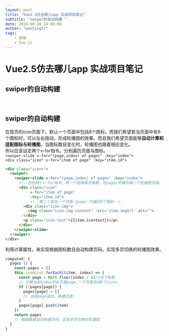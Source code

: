 ```yaml
---
layout: post
title: "Vue2.5仿去哪儿app 实战项目笔记"
subtitle: "swiper的自动构建 "
date: 2018-08-28 14:00:00
author: "wantingtr"
tags:
    - 前端
    - Vue.js
---
```

# Vue2.5仿去哪儿app 实战项目笔记
## swiper的自动构建

&nbsp;

## swiper的自动构建
在首页的icon页面下，默认一个页面中包括8个图标。而我们希望若当页面中有9个图标时，可以左右拖动，形成轮播图的效果。而且我们希望页面能够**自动计算和适配图标与轮播图**，当图标数目变化时，轮播图也跟着相应变化。    
所以应该设定两个v-for指令。分别遍历页面与图标。  
`<swiper-slide v-for="(page,index) of pages" :key="index">`  
`<div class="icon" v-for="item of page" :key="item.id">`

```html
<div class="icons">
  <swiper>
    <swiper-slide v-for="(page,index) of pages" :key="index">
      <!--包括两个v-for指令，第一个是根据页面数，在pages中遍历每一个轮播图页面。-->
      <div class="icon"
           v-for="item of page"
           :key="item.id">
           <!--第二个是在一个页面（page）内遍历8个图标-->
        <div class="icon-img">
          <img class="icon-img-content" :src='item.imgUrl' alt="">
        </div>
        <p class="icon-text">{{item.icontext}}</p>
      </div>
    </swiper-slide>
  </swiper>
</div>
```  

利用计算属性，来实现根据图标数目自动构建页码，实现多页切换的轮播图效果。
```js
computed: {
  pages () {
    const pages = []
    this.iconList.forEach((item, index) => {
      const page = Math.floor(index / 8)//向下取整
      // 计算当前index所处页面page,一个页面包括8个icons
      if (!pages[page]) {
        pages[page] = []
        // 当前page溢出，新建页面
      }
      pages[page].push(item)
    })
    return pages
    // 根据数据自动构建页码，实现多页切换的轮播图
  }
}
```
